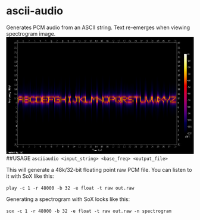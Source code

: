 # ascii-audio
Generates PCM audio from an ASCII string. Text re-emerges when viewing spectrogram image. 
<img src = "spectrogram.png">
##USAGE
`asciiaudio <input_string> <base_freq> <output_file>`

This will generate a 48k/32-bit floating point raw PCM file. You can listen to it with SoX like this:

`play -c 1 -r 48000 -b 32 -e float -t raw out.raw`

Generating a spectrogram with SoX looks like this:

`sox -c 1 -r 48000 -b 32 -e float -t raw out.raw -n spectrogram`
